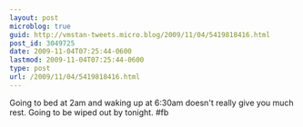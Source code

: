 ```yaml
---
layout: post
microblog: true
guid: http://vmstan-tweets.micro.blog/2009/11/04/5419818416.html
post_id: 3049725
date: 2009-11-04T07:25:44-0600
lastmod: 2009-11-04T07:25:44-0600
type: post
url: /2009/11/04/5419818416.html
---
```

Going to bed at 2am and waking up at 6:30am doesn't really give you much rest. Going to be wiped out by tonight. #fb
